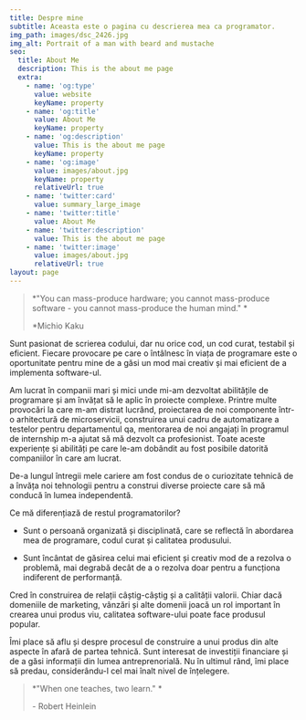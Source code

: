 ```yaml
---
title: Despre mine
subtitle: Aceasta este o pagina cu descrierea mea ca programator.
img_path: images/dsc_2426.jpg
img_alt: Portrait of a man with beard and mustache
seo:
  title: About Me
  description: This is the about me page
  extra:
    - name: 'og:type'
      value: website
      keyName: property
    - name: 'og:title'
      value: About Me
      keyName: property
    - name: 'og:description'
      value: This is the about me page
      keyName: property
    - name: 'og:image'
      value: images/about.jpg
      keyName: property
      relativeUrl: true
    - name: 'twitter:card'
      value: summary_large_image
    - name: 'twitter:title'
      value: About Me
    - name: 'twitter:description'
      value: This is the about me page
    - name: 'twitter:image'
      value: images/about.jpg
      relativeUrl: true
layout: page
---
```

> *"You can mass-produce hardware; you cannot mass-produce software - you cannot mass-produce the human mind." *
>
> \*Michio Kaku

Sunt pasionat de scrierea codului, dar nu orice cod, un cod curat, testabil și eficient. Fiecare provocare pe care o întâlnesc în viața de programare este o oportunitate pentru mine de a găsi un mod mai creativ și mai eficient de a implementa software-ul.

Am lucrat în companii mari și mici unde mi-am dezvoltat abilitățile de programare și am învățat să le aplic în proiecte complexe.
Printre multe provocări la care m-am distrat lucrând, proiectarea de noi componente într-o arhitectură de microservicii, construirea unui cadru de automatizare a testelor pentru departamentul qa, mentorarea de noi angajați în programul de internship m-a ajutat să mă dezvolt ca profesionist. Toate aceste experiențe și abilități pe care le-am dobândit au fost posibile datorită companiilor în care am lucrat.

De-a lungul întregii mele cariere am fost condus de o curiozitate tehnică de a învăța noi tehnologii pentru a construi diverse proiecte care să mă conducă în lumea independentă.

Ce mă diferențiază de restul programatorilor?

*   Sunt o persoană organizată și disciplinată, care se reflectă în abordarea mea de programare, codul curat și calitatea produsului.

*   Sunt încântat de găsirea celui mai eficient și creativ mod de a rezolva o problemă, mai degrabă decât de a o rezolva doar pentru a funcționa indiferent de performanță.

Cred în construirea de relații câștig-câștig și a calității valorii. Chiar dacă domeniile de marketing, vânzări și alte domenii joacă un rol important în crearea unui produs viu, calitatea software-ului poate face produsul popular.

Îmi place să aflu și despre procesul de construire a unui produs din alte aspecte în afară de partea tehnică.
Sunt interesat de investiții financiare și de a găsi informații din lumea antreprenorială.
Nu în ultimul rând, îmi place să predau, considerându-l cel mai înalt nivel de înțelegere.

> *"When one teaches, two learn." *
>
> \- Robert Heinlein
